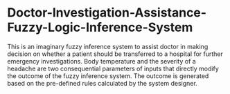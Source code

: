 # Doctor-Investigation-Assistance-Fuzzy-Logic-Inference-System


This is an imaginary fuzzy inference system to assist doctor in making decision on whether a patient should be transferred to a hospital for further emergency investigations. Body temperature and the severity of a headache are two consequential parameters of inputs that directly modify the outcome of the fuzzy inference system. The outcome is generated based on the pre-defined rules calculated by the system designer.
